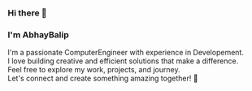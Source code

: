 ### Hi there 👋 
### I'm AbhayBalip <br>
I'm a passionate ComputerEngineer with experience in Developement. <br>
I love building creative and efficient solutions that make a difference. <br>
Feel free to explore my work, projects, and journey. <br>
Let's connect and create something amazing together! 🚀 <br>

<!-- **abhaybalip-github/abhaybalip-github** is a ✨ _special_ ✨ repository because its `README.md` (this file) appears on your GitHub profile.

Here are some ideas to get you started:

- 🔭 I’m currently working on ...
- 🌱 I’m currently learning ...
- 👯 I’m looking to collaborate on ...
- 🤔 I’m looking for help with ...
- 💬 Ask me about ...
- 📫 How to reach me: ...
- 😄 Pronouns: ...
- ⚡ Fun fact: ... -->
